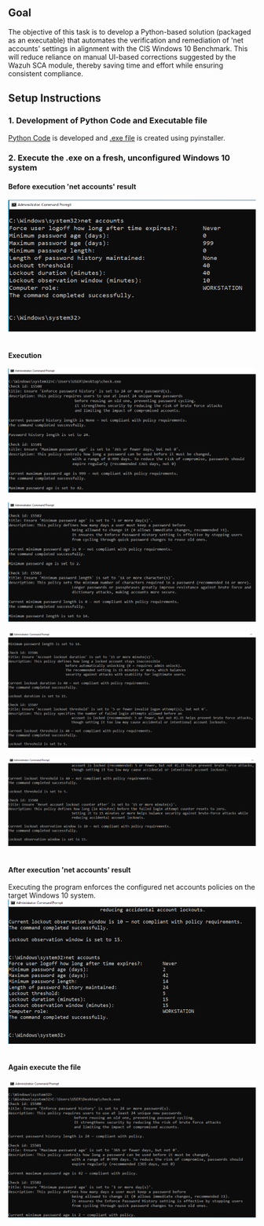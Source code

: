 ## Goal

The objective of this task is to develop a Python-based solution (packaged as an executable) that automates the verification and remediation of 'net accounts' settings in alignment with the CIS Windows 10 Benchmark. This will reduce reliance on manual UI-based corrections suggested by the Wazuh SCA module, thereby saving time and effort while ensuring consistent compliance.

## Setup Instructions 
### 1. Development of Python Code and Executable file
[Python Code](cis_win10_benchmark_net_accounts_remediations.py) is developed and [.exe file](cis_win10_benchmark_net_accounts_remediations.exe) is created using pyinstaller.

### 2. Execute the .exe on a fresh, unconfigured Windows 10 system
#### Before execution 'net accounts' result
![Preview Failed](Implement-net-accounts-policy-Python-code-screenshots/1.png)<br><br>
#### Execution 
![Preview Failed](Implement-net-accounts-policy-Python-code-screenshots/2.png)<br><br>
![Preview Failed](Implement-net-accounts-policy-Python-code-screenshots/3.png)<br><br>
![Preview Failed](Implement-net-accounts-policy-Python-code-screenshots/4.png)<br><br>
![Preview Failed](Implement-net-accounts-policy-Python-code-screenshots/5.png)<br><br>
#### After execution 'net accounts' result
Executing the program enforces the configured net accounts policies on the target Windows 10 system.<br>
![Preview Failed](Implement-net-accounts-policy-Python-code-screenshots/6.png)<br><br>
#### Again execute the file
![Preview Failed](Implement-net-accounts-policy-Python-code-screenshots/7.png)<br><br>


